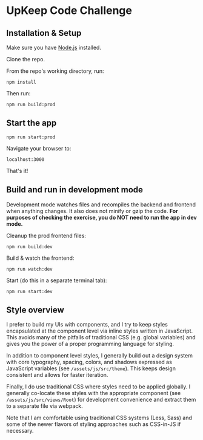 # UpKeep Code Challenge

## Installation & Setup
Make sure you have [Node.js](https://nodejs.org/en/download/) installed.

Clone the repo.

From the repo's working directory, run:


    npm install

Then run:

    npm run build:prod

## Start the app

    npm run start:prod

Navigate your browser to:

    localhost:3000

That's it!

## Build and run in development mode
Development mode watches files and recompiles the backend and frontend when anything changes.  It also does not minify or gzip the code.  **For purposes of checking the exercise, you do NOT need to run the app in dev mode.**

Cleanup the prod frontend files:

    npm run build:dev

Build & watch the frontend:

    npm run watch:dev

Start (do this in a separate terminal tab):

    npm run start:dev

## Style overview
I prefer to build my UIs with components, and I try to keep styles encapsulated at the component level via inline styles written in JavaScript.  This avoids many of the pitfalls of traditional CSS (e.g. global variables) and gives you the power of a proper programming language for styling.

In addition to component level styles, I generally build out a design system with core typography, spacing, colors, and shadows expressed as JavaScript variables (see `/assets/js/src/theme`).  This keeps design consistent and allows for faster iteration.

Finally, I do use traditional CSS where styles need to be applied globally.  I generally co-locate these styles with the appropriate component (see `/assets/js/src/views/Root`) for development convenience and extract them to a separate file via webpack.

Note that I am comfortable using traditional CSS systems (Less, Sass) and some of the newer flavors of styling approaches such as CSS-in-JS if necessary.

